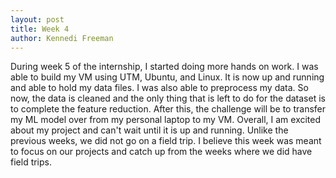 ```yaml
---
layout: post
title: Week 4
author: Kennedi Freeman
---
```


During week 5 of the internship, I started doing more hands on work. I was able to build my VM using UTM, Ubuntu, and Linux. It is now up and running and able to hold my data files. I was also able to preprocess my data. So now, the data is cleaned and the only thing that is left to do for the dataset is to complete the feature reduction. After this, the challenge will be to transfer my ML model over from my personal laptop to my VM. Overall, I am excited about my project and can't wait until it is up and running. Unlike the previous weeks, we did not go on a field trip. I believe this week was meant to focus on our projects and catch up from the weeks where we did have field trips.
